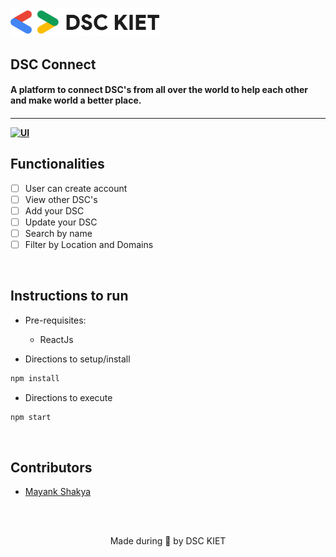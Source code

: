 ﻿
<p align="left">
	<img width="240" src="https://raw.githubusercontent.com/dsckiet/resources/master/dsckiet-logo.png" />
	<h2 align="left">DSC Connect </h2>
	<h4 align="left"> A platform to connect DSC's from  all over the world to help each other and make world a better place.  <h4>
</p>

---
  [![UI ](https://img.shields.io/badge/User%20Interface-Link%20to%20UI-orange?style=for-the-badge&logo=appveyor)](http://dsc-connect.netlify.com/)


## Functionalities
- [ ] User can create account
- [ ]  View other DSC's
- [ ]  Add your DSC
- [ ]  Update your DSC
- [ ]  Search by name
- [ ] Filter  by Location and Domains

<br>


## Instructions to run

* Pre-requisites:
	- ReactJs

* Directions to setup/install
```bash
npm install
```

* Directions to execute

```bash
npm start
```

<br>

## Contributors

* [ Mayank Shakya ](https://github.com/mayanksh99)



<br>
<br>

<p align="center">
	Made during 🌙 by DSC KIET
</p>

